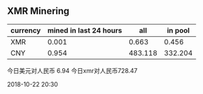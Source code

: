 ## XMR Minering

|currency|mined in last 24 hours|all|in pool|
|---|---|---|---|
|XMR|0.001|0.663|0.456|
|CNY|0.954|483.118|332.204|

今日美元对人民币 6.94	今日xmr对人民币728.47


2018-10-22 20:30